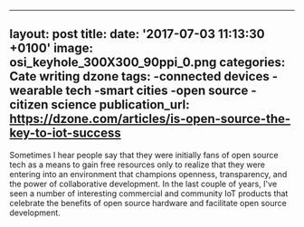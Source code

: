   - --
layout: post
title:
date: '2017-07-03 11:13:30 +0100'
image: osi_keyhole_300X300_90ppi_0.png
categories: Cate writing dzone
tags:
-connected devices
-wearable tech
-smart cities
-open source
-citizen science
publication_url: https://dzone.com/articles/is-open-source-the-key-to-iot-success
---
Sometimes I hear people say that they were initially fans of open source tech as a means to gain free resources only to realize that they were entering into an environment that champions openness, transparency, and the power of collaborative development. In the last couple of years, I've seen a number of interesting commercial and community IoT products that celebrate the benefits of open source hardware and facilitate open source development.
